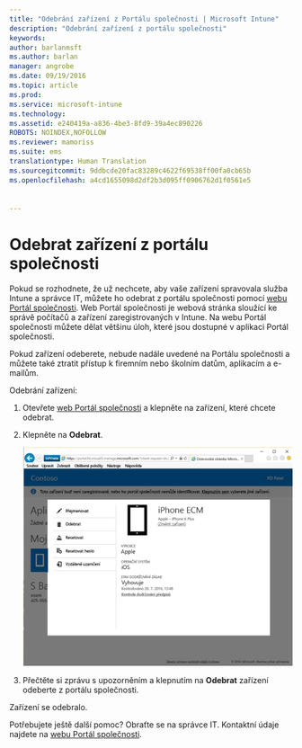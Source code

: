 ```yaml
---
title: "Odebrání zařízení z Portálu společnosti | Microsoft Intune"
description: "Odebrání zařízení z portálu společnosti"
keywords: 
author: barlanmsft
ms.author: barlan
manager: angrobe
ms.date: 09/19/2016
ms.topic: article
ms.prod: 
ms.service: microsoft-intune
ms.technology: 
ms.assetid: e240419a-a836-4be3-8fd9-39a4ec890226
ROBOTS: NOINDEX,NOFOLLOW
ms.reviewer: mamoriss
ms.suite: ems
translationtype: Human Translation
ms.sourcegitcommit: 9ddbcde20fac83289c4622f69538ff00fa0cb65b
ms.openlocfilehash: a4cd1655098d2df2b3d095ff0906762d1f0561e5


---
```



# <a name="remove-your-device-from-the-company-portal"></a>Odebrat zařízení z portálu společnosti

Pokud se rozhodnete, že už nechcete, aby vaše zařízení spravovala služba Intune a správce IT, můžete ho odebrat z portálu společnosti pomocí [webu Portál společnosti](http://portal.manage.microsoft.com). Web Portál společnosti je webová stránka sloužící ke správě počítačů a zařízení zaregistrovaných v Intune. Na webu Portál společnosti můžete dělat většinu úloh, které jsou dostupné v aplikaci Portál společnosti.

Pokud zařízení odeberete, nebude nadále uvedené na Portálu společnosti a můžete také ztratit přístup k firemním nebo školním datům, aplikacím a e-mailům.

Odebrání zařízení:

1.  Otevřete [web Portál společnosti](http://portal.manage.microsoft.com) a klepněte na zařízení, které chcete odebrat.

2.  Klepněte na **Odebrat**.

    ![Možnost odebrání zařízení na webu Portál společnosti](./media/iwp-screen-with-all-options.png)

3. Přečtěte si zprávu s upozorněním a klepnutím na **Odebrat** zařízení odeberte z portálu společnosti.

Zařízení se odebralo.

Potřebujete ještě další pomoc? Obraťte se na správce IT. Kontaktní údaje najdete na [webu Portál společnosti](http://portal.manage.microsoft.com).



<!--HONumber=Nov16_HO1-->



